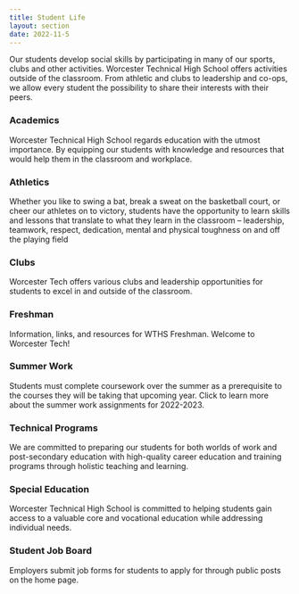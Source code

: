 ```yaml
---
title: Student Life
layout: section
date: 2022-11-5
---
```


Our students develop social skills by participating in many of our sports, clubs and other activities. Worcester Technical High School offers activities outside of the classroom. From athletic and clubs to leadership and co-ops, we allow every student the possibility to share their interests with their peers.


### Academics
Worcester Technical High School regards education with the utmost importance. By equipping our students with knowledge and resources that would help them in the classroom and workplace.


### Athletics
Whether you like to swing a bat, break a sweat on the basketball court, or cheer our athletes on to victory, students have the opportunity to learn skills and lessons that translate to what they learn in the classroom – leadership, teamwork, respect, dedication, mental and physical toughness on and off the playing field


### Clubs
Worcester Tech offers various clubs and leadership opportunities for students to excel in and outside of the classroom.


### Freshman
Information, links, and resources for WTHS Freshman. Welcome to Worcester Tech!


### Summer Work
Students must complete coursework over the summer as a prerequisite to the courses they will be taking that upcoming year. Click to learn more about the summer work assignments for 2022-2023.


### Technical Programs
We are committed to preparing our students for both worlds of work and post-secondary education with high-quality career education and training programs through holistic teaching and learning.


### Special Education
Worcester Technical High School is committed to helping students gain access to a valuable core and vocational education while addressing individual needs.


### Student Job Board
Employers submit job forms for students to apply for through public posts on the home page.